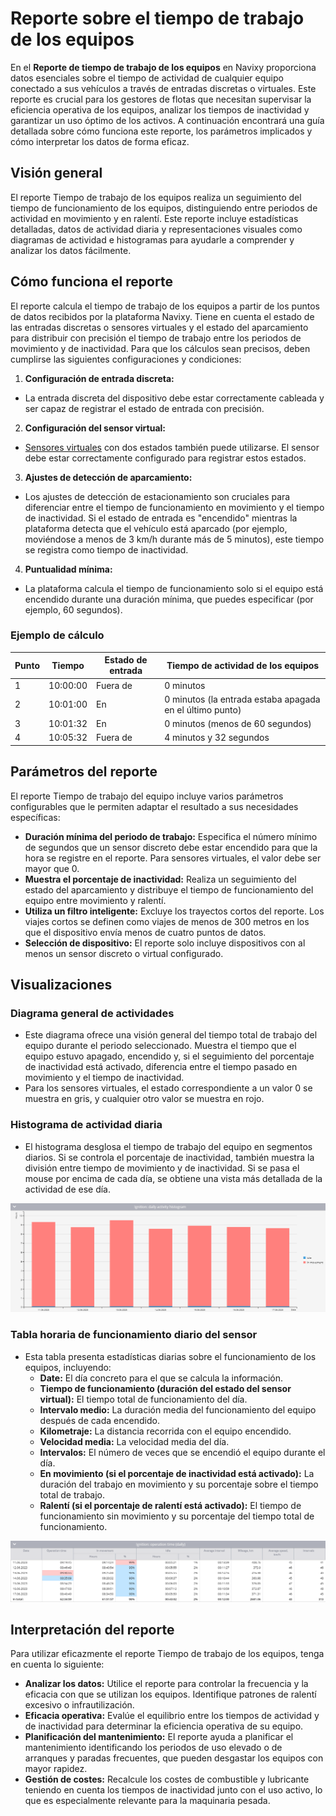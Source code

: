 # Reporte sobre el tiempo de trabajo de los equipos

En el **Reporte de tiempo de trabajo de los equipos** en Navixy proporciona datos esenciales sobre el tiempo de actividad de cualquier equipo conectado a sus vehículos a través de entradas discretas o virtuales. Este reporte es crucial para los gestores de flotas que necesitan supervisar la eficiencia operativa de los equipos, analizar los tiempos de inactividad y garantizar un uso óptimo de los activos. A continuación encontrará una guía detallada sobre cómo funciona este reporte, los parámetros implicados y cómo interpretar los datos de forma eficaz.

## Visión general

El reporte Tiempo de trabajo de los equipos realiza un seguimiento del tiempo de funcionamiento de los equipos, distinguiendo entre periodos de actividad en movimiento y en ralentí. Este reporte incluye estadísticas detalladas, datos de actividad diaria y representaciones visuales como diagramas de actividad e histogramas para ayudarle a comprender y analizar los datos fácilmente.

## Cómo funciona el reporte

El reporte calcula el tiempo de trabajo de los equipos a partir de los puntos de datos recibidos por la plataforma Navixy. Tiene en cuenta el estado de las entradas discretas o sensores virtuales y el estado del aparcamiento para distribuir con precisión el tiempo de trabajo entre los periodos de movimiento y de inactividad. Para que los cálculos sean precisos, deben cumplirse las siguientes configuraciones y condiciones:

1. **Configuración de entrada discreta:**

* La entrada discreta del dispositivo debe estar correctamente cableada y ser capaz de registrar el estado de entrada con precisión.

2. **Configuración del sensor virtual:**

* [Sensores virtuales](../../dispositivos-y-ajustes/sensores-de-vehculos/sensores-de-vehculos/sensores-virtuales/) con dos estados también puede utilizarse. El sensor debe estar correctamente configurado para registrar estos estados.

3. **Ajustes de detección de aparcamiento:**

* Los ajustes de detección de estacionamiento son cruciales para diferenciar entre el tiempo de funcionamiento en movimiento y el tiempo de inactividad. Si el estado de entrada es "encendido" mientras la plataforma detecta que el vehículo está aparcado (por ejemplo, moviéndose a menos de 3 km/h durante más de 5 minutos), este tiempo se registra como tiempo de inactividad.

4. **Puntualidad mínima:**

* La plataforma calcula el tiempo de funcionamiento solo si el equipo está encendido durante una duración mínima, que puedes especificar (por ejemplo, 60 segundos).

### Ejemplo de cálculo

| Punto | Tiempo   | Estado de entrada | Tiempo de actividad de los equipos                       |
| ----- | -------- | ----------------- | -------------------------------------------------------- |
| 1     | 10:00:00 | Fuera de          | 0 minutos                                                |
| 2     | 10:01:00 | En                | 0 minutos (la entrada estaba apagada en el último punto) |
| 3     | 10:01:32 | En                | 0 minutos (menos de 60 segundos)                         |
| 4     | 10:05:32 | Fuera de          | 4 minutos y 32 segundos                                  |

## Parámetros del reporte

El reporte Tiempo de trabajo del equipo incluye varios parámetros configurables que le permiten adaptar el resultado a sus necesidades específicas:

* **Duración mínima del periodo de trabajo:** Especifica el número mínimo de segundos que un sensor discreto debe estar encendido para que la hora se registre en el reporte. Para sensores virtuales, el valor debe ser mayor que 0.
* **Muestra el porcentaje de inactividad:** Realiza un seguimiento del estado del aparcamiento y distribuye el tiempo de funcionamiento del equipo entre movimiento y ralentí.
* **Utiliza un filtro inteligente:** Excluye los trayectos cortos del reporte. Los viajes cortos se definen como viajes de menos de 300 metros en los que el dispositivo envía menos de cuatro puntos de datos.
* **Selección de dispositivo:** El reporte solo incluye dispositivos con al menos un sensor discreto o virtual configurado.

## Visualizaciones

### Diagrama general de actividades

* Este diagrama ofrece una visión general del tiempo total de trabajo del equipo durante el periodo seleccionado. Muestra el tiempo que el equipo estuvo apagado, encendido y, si el seguimiento del porcentaje de inactividad está activado, diferencia entre el tiempo pasado en movimiento y el tiempo de inactividad.
* Para los sensores virtuales, el estado correspondiente a un valor 0 se muestra en gris, y cualquier otro valor se muestra en rojo.

### Histograma de actividad diaria

* El histograma desglosa el tiempo de trabajo del equipo en segmentos diarios. Si se controla el porcentaje de inactividad, también muestra la división entre tiempo de movimiento y de inactividad. Si se pasa el mouse por encima de cada día, se obtiene una vista más detallada de la actividad de ese día.

![](../../../gua-del-usuario/reportes/detalles-especficos-del-reporte/attachments/image-20240815-010538.png)

### Tabla horaria de funcionamiento diario del sensor

* Esta tabla presenta estadísticas diarias sobre el funcionamiento de los equipos, incluyendo:
  * **Date:** El día concreto para el que se calcula la información.
  * **Tiempo de funcionamiento (duración del estado del sensor virtual):** El tiempo total de funcionamiento del día.
  * **Intervalo medio:** La duración media del funcionamiento del equipo después de cada encendido.
  * **Kilometraje:** La distancia recorrida con el equipo encendido.
  * **Velocidad media:** La velocidad media del día.
  * **Intervalos:** El número de veces que se encendió el equipo durante el día.
  * **En movimiento (si el porcentaje de inactividad está activado):** La duración del trabajo en movimiento y su porcentaje sobre el tiempo total de trabajo.
  * **Ralentí (si el porcentaje de ralentí está activado):** El tiempo de funcionamiento sin movimiento y su porcentaje del tiempo total de funcionamiento.

![](../../../gua-del-usuario/reportes/detalles-especficos-del-reporte/attachments/image-20240815-010619.png)

## Interpretación del reporte

Para utilizar eficazmente el reporte Tiempo de trabajo de los equipos, tenga en cuenta lo siguiente:

* **Analizar los datos:** Utilice el reporte para controlar la frecuencia y la eficacia con que se utilizan los equipos. Identifique patrones de ralentí excesivo o infrautilización.
* **Eficacia operativa:** Evalúe el equilibrio entre los tiempos de actividad y de inactividad para determinar la eficiencia operativa de su equipo.
* **Planificación del mantenimiento:** El reporte ayuda a planificar el mantenimiento identificando los periodos de uso elevado o de arranques y paradas frecuentes, que pueden desgastar los equipos con mayor rapidez.
* **Gestión de costes:** Recalcule los costes de combustible y lubricante teniendo en cuenta los tiempos de inactividad junto con el uso activo, lo que es especialmente relevante para la maquinaria pesada.
